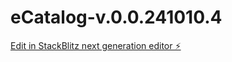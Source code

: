 # eCatalog-v.0.0.241010.4

[Edit in StackBlitz next generation editor ⚡️](https://stackblitz.com/~/github.com/muhammadyudhat/eCatalog-v.0.0.241010.4)